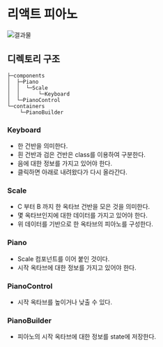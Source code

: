 # 리액트 피아노



![결과물](https://user-images.githubusercontent.com/40619551/66251251-568b0d00-e789-11e9-9f0a-aa7d34dfdf57.png)



## 디렉토리 구조
```
├─components
│  ├─Piano
│  │  └─Scale
│  │      └─Keyboard
│  └─PianoControl
└─containers
    └─PianoBuilder
```

### Keyboard

- 한 건반을 의미한다.
- 흰 건반과 검은 건반은 class를 이용하여 구분한다.
- 음에 대한 정보를 가지고 있어야 한다.
- 클릭하면 아래로 내려왔다가 다시 올라간다.

### Scale

- C 부터 B 까지 한 옥타브 건반을 모은 것을 의미한다.
- 몇 옥타브인지에 대한 데이터를 가지고 있어야 한다.
- 위 데이터를 기반으로 한 옥타브의 피아노를 구성한다.

### Piano

- Scale 컴포넌트를 이어 붙인 것이다.
- 시작 옥타브에 대한 정보를 가지고 있어야 한다.

### PianoControl

- 시작 옥타브를 높이거나 낮출 수 있다.

### PianoBuilder

- 피아노의 시작 옥타브에 대한 정보를 state에 저장한다.